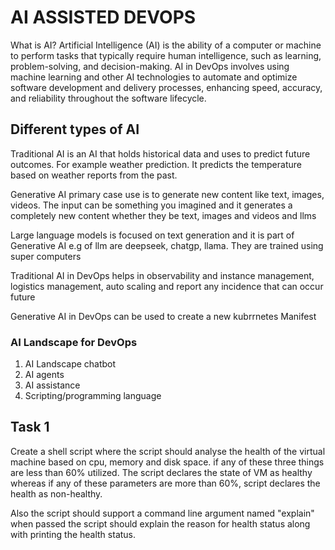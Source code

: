 # AI ASSISTED DEVOPS
What is AI?
Artificial Intelligence (AI) is the ability of a computer or machine to perform tasks that typically require human intelligence, such as learning, problem-solving, and decision-making. AI in DevOps involves using machine learning and other AI technologies to automate and optimize software development and delivery processes, enhancing speed, accuracy, and reliability throughout the software lifecycle. 

## Different types of AI
Traditional AI is an AI that holds historical data and uses to predict future outcomes. For example weather prediction. It predicts the temperature based on weather reports from the past.

Generative AI primary case use is to generate new content like text, images, videos. The input can be something you imagined and it generates a completely new content whether they be text, images and videos and llms

Large language models is focused on text generation and it is part of Generative AI e.g of llm are deepseek, chatgp, llama. They are trained using super computers 


Traditional AI in DevOps helps in observability and instance management, logistics management, auto scaling and report any incidence that can occur future


Generative AI in DevOps can be used to create a new kubrrnetes Manifest 


### AI Landscape for DevOps 
1. AI Landscape chatbot
2. AI agents
3. AI assistance 
4. Scripting/programming language 


## Task 1

Create a shell script where the script should analyse the health of the virtual machine based on cpu, memory and disk space. if any of these three things are less than 60% utilized. The script declares the state of VM as healthy whereas if any of these parameters are more than 60%, script declares the health as non-healthy.

Also the script should support a command line argument named "explain" when passed the script should explain the reason for health status along with printing the health status.